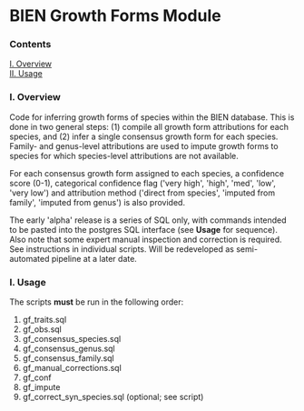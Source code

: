 # BIEN Growth Forms Module


### Contents

[I. Overview](#overview)  
[II. Usage](#usage)  

<a name="overview"></a>
### I. Overview

Code for inferring growth forms of species within the BIEN database. This is done in two general steps: (1) compile all growth form attributions for each species, and (2) infer a single consensus growth form for each species. Family- and genus-level attributions are used to impute growth forms to species for which species-level attributions are not available.

For each consensus growth form assigned to each species, a confidence score (0-1), categorical confidence flag ('very high', 'high', 'med', 'low', 'very low') and attribution method ('direct from species', 'imputed from family', 'imputed from genus') is also provided.

The early 'alpha' release is a series of SQL only, with commands intended to be pasted into the postgres SQL interface (see **Usage** for sequence). Also note that some expert manual inspection and correction is required. See instructions in individual scripts. Will be redeveloped as semi-automated pipeline at a later date.


<a name="usage"></a>
### I. Usage

The scripts **must** be run in the following order:

1. gf_traits.sql
2. gf_obs.sql
3. gf_consensus_species.sql
4. gf_consensus_genus.sql
5. gf_consensus_family.sql
6. gf_manual_corrections.sql
7. gf_conf
8. gf_impute
9. gf_correct_syn_species.sql (optional; see script)


